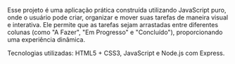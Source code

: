 Esse projeto é uma aplicação prática construída utilizando JavaScript puro, onde o usuário pode criar, organizar e mover suas tarefas de maneira visual e interativa. Ele permite que as tarefas sejam arrastadas entre diferentes colunas (como "A Fazer", "Em Progresso" e "Concluído"), proporcionando uma experiência dinâmica.

Tecnologias utilizadas:
HTML5 + CSS3, JavaScript e Node.js com Express.